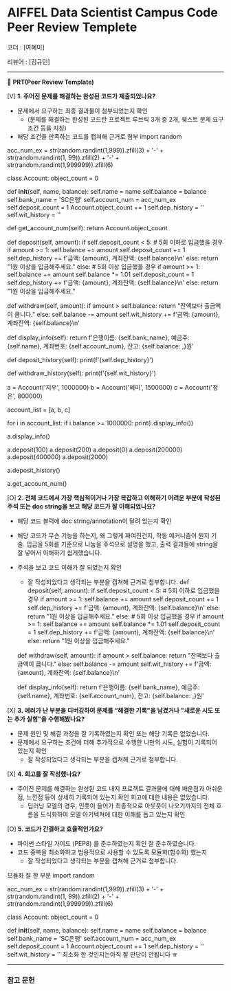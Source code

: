 # AIFFEL Data Scientist Campus Code Peer Review Templete

코더 : [여혜미]

리뷰어 : [김규민]

---

🔑 **PRT(Peer Review Template)**

[V]  **1. 주어진 문제를 해결하는 완성된 코드가 제출되었나요?**
- 문제에서 요구하는 최종 결과물이 첨부되었는지 확인
	- (문제를 해결하는 완성된 코드란 프로젝트 루브릭 3개 중 2개, 퀘스트 문제 요구조건 등을 지칭)
- 해당 조건을 만족하는 코드를 캡쳐해 근거로 첨부
import random

acc_num_ex = str(random.randint(1,999)).zfill(3) + '-' + str(random.randint(1, 99)).zfill(2) + '-' + str(random.randint(1,999999)).zfill(6)

class Account:
  object_count = 0

  def __init__(self, name, balance):
    self.name = name
    self.balance = balance
    self.bank_name = 'SC은행'
    self.account_num = acc_num_ex
    self.deposit_count = 1
    Account.object_count += 1
    self.dep_history = ''
    self.wit_history = ''

  def get_account_num(self):
    return Account.object_count

  def deposit(self, amount):
    if self.deposit_count < 5:  # 5회 이하로 입금했을 경우
      if amount >= 1:
        self.balance += amount
        self.deposit_count += 1
        self.dep_history += f'금액: {amount}, 계좌잔액: {self.balance}\n'
      else:
        return "1원 이상을 입금해주세요."
    else:                       # 5회 이상 입금했을 경우
      if amount >= 1:
        self.balance += amount
        self.balance *= 1.01
        self.deposit_count = 1
        self.dep_history += f'금액: {amount}, 계좌잔액: {self.balance}\n'
      else:
        return "1원 이상을 입금해주세요."

  def withdraw(self, amount):
    if amount > self.balance:
      return "잔액보다 출금액이 큽니다."
    else:
      self.balance -= amount
      self.wit_history += f'금액: {amount}, 계좌잔액: {self.balance}\n'

  def display_info(self):
    return f'은행이름: {self.bank_name}, 예금주: {self.name}, 계좌번호: {self.account_num}, 잔고: {self.balance: ,}원'

  def deposit_history(self):
    print(f'{self.dep_history}')

  def withdraw_history(self):
    print(f'{self.wit_history}')

a = Account('지우', 1000000)
b = Account('혜미', 1500000)
c = Account('정은', 800000)

account_list = [a, b, c]

for i in account_list:
  if i.balance >= 1000000:
    print(i.display_info())

a.display_info()

a.deposit(100)
a.deposit(200)
a.deposit(0)
a.deposit(200000)
a.deposit(400000)
a.deposit(2000)

a.deposit_history()

a.get_account_num()

[O]  **2. 전체 코드에서 가장 핵심적이거나 가장 복잡하고 이해하기 어려운 부분에 작성된 
	주석 또는 doc string을 보고 해당 코드가 잘 이해되었나요?**
- 해당 코드 블럭에 doc string/annotation이 달려 있는지 확인
- 해당 코드가 무슨 기능을 하는지, 왜 그렇게 짜여진건지, 작동 메커니즘이 뭔지 기술.
입금을 5회를 기준으로 나눔을 주석으로 설명을 했고, 출력 결과들에 string을 잘 넣어서 이해하기 쉽게했습니다.
- 주석을 보고 코드 이해가 잘 되었는지 확인
	- 잘 작성되었다고 생각되는 부분을 캡쳐해 근거로 첨부합니다.
  def deposit(self, amount):
    if self.deposit_count < 5:  # 5회 이하로 입금했을 경우
      if amount >= 1:
        self.balance += amount
        self.deposit_count += 1
        self.dep_history += f'금액: {amount}, 계좌잔액: {self.balance}\n'
      else:
        return "1원 이상을 입금해주세요."
    else:                       # 5회 이상 입금했을 경우
      if amount >= 1:
        self.balance += amount
        self.balance *= 1.01
        self.deposit_count = 1
        self.dep_history += f'금액: {amount}, 계좌잔액: {self.balance}\n'
      else:
        return "1원 이상을 입금해주세요."

  def withdraw(self, amount):
    if amount > self.balance:
      return "잔액보다 출금액이 큽니다."
    else:
      self.balance -= amount
      self.wit_history += f'금액: {amount}, 계좌잔액: {self.balance}\n'

  def display_info(self):
    return f'은행이름: {self.bank_name}, 예금주: {self.name}, 계좌번호: {self.account_num}, 잔고: {self.balance: ,}원'
        
[X]  **3. 에러가 난 부분을 디버깅하여 문제를 “해결한 기록"을 남겼거나 "새로운 시도 
또는 추가 실험"을 수행해봤나요?**
- 문제 원인 및 해결 과정을 잘 기록하였는지 확인 또는
해당 기록은 없었습니다.
- 문제에서 요구하는 조건에 더해 추가적으로 수행한 나만의 시도, 실험이 기록되어 있는지 확인
	- 잘 작성되었다고 생각되는 부분을 캡쳐해 근거로 첨부합니다.
        
[X]  **4. 회고를 잘 작성했나요?**
- 주어진 문제를 해결하는 완성된 코드 내지 프로젝트 결과물에 대해 배운점과 아쉬운점, 느낀점 등이 상세히 기록되어 있는지 확인
회고에 대한 내용은 없었습니다.
    - 딥러닝 모델의 경우, 인풋이 들어가 최종적으로 아웃풋이 나오기까지의 전체 흐름을 도식화하여 모델 아키텍쳐에 대한 이해를 돕고 있는지 확인

[O]  **5. 코드가 간결하고 효율적인가요?**
- 파이썬 스타일 가이드 (PEP8) 를 준수하였는지 확인
잘 준수하였습니다.
- 코드 중복을 최소화하고 범용적으로 사용할 수 있도록 모듈화(함수화) 했는지
	- 잘 작성되었다고 생각되는 부분을 캡쳐해 근거로 첨부합니다.

모듈화 잘 한 부분
import random

acc_num_ex = str(random.randint(1,999)).zfill(3) + '-' + str(random.randint(1, 99)).zfill(2) + '-' + str(random.randint(1,999999)).zfill(6)

class Account:
  object_count = 0

  def __init__(self, name, balance):
    self.name = name
    self.balance = balance
    self.bank_name = 'SC은행'
    self.account_num = acc_num_ex
    self.deposit_count = 1
    Account.object_count += 1
    self.dep_history = ''
    self.wit_history = ''
최소화 한 것인지는아직 잘 판단이 안됩니다 ㅠ


---
### 참고 문헌
